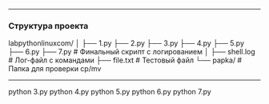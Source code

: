 

---

### Структура проекта
labpythonlinuxcom/
│
├── 1.py
├── 2.py
├── 3.py
├── 4.py
├── 5.py
├── 6.py
├── 7.py # Финальный скрипт с логированием
│
├── shell.log # Лог-файл с командами
├── file.txt # Тестовый файл
└── papka/ # Папка для проверки cp/mv

---
python 3.py
python 4.py
python 5.py
python 6.py
python 7.py
